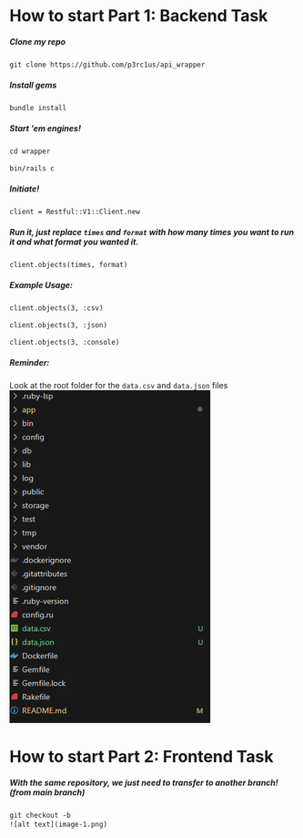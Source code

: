 # How to start Part 1: Backend Task

##### Clone my repo
```
git clone https://github.com/p3rc1us/api_wrapper
```
##### Install gems
```
bundle install
```
##### Start 'em engines!
```
cd wrapper
```
```
bin/rails c
```
##### Initiate!
```
client = Restful::V1::Client.new
```
##### Run it, just replace `times` and `format` with how many times you want to run it and what format you wanted it.
```
client.objects(times, format)
```

##### Example Usage:
```
client.objects(3, :csv)
```
```
client.objects(3, :json)
```
```
client.objects(3, :console)
```

##### Reminder:
Look at the root folder for the `data.csv` and `data.json` files
![alt text](image.png)

# How to start Part 2: Frontend Task

##### With the same repository, we just need to transfer to another branch!(from main branch)
```
git checkout -b
![alt text](image-1.png)